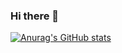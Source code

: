 ### Hi there 👋
[![Anurag's GitHub stats](https://github-readme-stats.vercel.app/api?username=citingnutria)](https://github.com/anuraghazra/github-readme-stats)
<!--
**CitingNutria/citingnutria** is a ✨ _special_ ✨ repository because its `README.md` (this file) appears on your GitHub profile.

Here are some ideas to get you started:

- 🔭 I’m currently working on ...
- 🌱 I’m currently learning ...
- 👯 I’m looking to collaborate on ...
- 🤔 I’m looking for help with ...
- 💬 Ask me about ...
- 📫 How to reach me: ...
- 😄 Pronouns: ...
- ⚡ Fun fact: ...
-->
